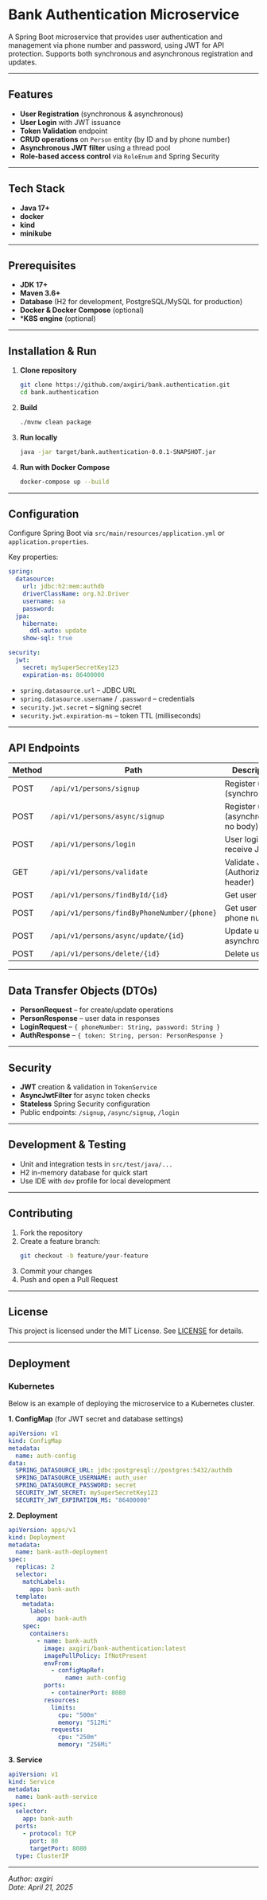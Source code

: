# Bank Authentication Microservice

A Spring Boot microservice that provides user authentication and management via phone number and password, using JWT for API protection. Supports both synchronous and asynchronous registration and updates.

---

## Features

- **User Registration** (synchronous & asynchronous)  
- **User Login** with JWT issuance  
- **Token Validation** endpoint  
- **CRUD operations** on `Person` entity (by ID and by phone number)  
- **Asynchronous JWT filter** using a thread pool  
- **Role-based access control** via `RoleEnum` and Spring Security  

---

## Tech Stack

- **Java 17+**  
- **docker**
- **kind**
- **minikube**

---

## Prerequisites

- **JDK 17+**  
- **Maven 3.6+**  
- **Database** (H2 for development, PostgreSQL/MySQL for production)  
- **Docker & Docker Compose** (optional)  
- ***K8S engine** (optional)

---

## Installation & Run

1. **Clone repository**  
   ```bash
   git clone https://github.com/axgiri/bank.authentication.git
   cd bank.authentication
   ```

2. **Build**  
   ```bash
   ./mvnw clean package
   ```

3. **Run locally**  
   ```bash
   java -jar target/bank.authentication-0.0.1-SNAPSHOT.jar
   ```

4. **Run with Docker Compose**  
   ```bash
   docker-compose up --build
   ```

---

## Configuration

Configure Spring Boot via `src/main/resources/application.yml` or `application.properties`.  

Key properties:

```yaml
spring:
  datasource:
    url: jdbc:h2:mem:authdb
    driverClassName: org.h2.Driver
    username: sa
    password:
  jpa:
    hibernate:
      ddl-auto: update
    show-sql: true

security:
  jwt:
    secret: mySuperSecretKey123
    expiration-ms: 86400000
```

- `spring.datasource.url` – JDBC URL  
- `spring.datasource.username` / `.password` – credentials  
- `security.jwt.secret` – signing secret  
- `security.jwt.expiration-ms` – token TTL (milliseconds)  

---

## API Endpoints

| Method | Path                                      | Description                            | Request DTO       | Response DTO                                |
| ------ | ----------------------------------------- | -------------------------------------- | ----------------- | ------------------------------------------- |
| POST   | `/api/v1/persons/signup`                  | Register user (synchronous)            | `PersonRequest`   | `PersonResponse`                            |
| POST   | `/api/v1/persons/async/signup`            | Register user (asynchronous, no body)  | `PersonRequest`   | —                                           |
| POST   | `/api/v1/persons/login`                   | User login, receive JWT                | `LoginRequest`    | `AuthResponse`                              |
| GET    | `/api/v1/persons/validate`                | Validate JWT (Authorization header)    | —                 | `String` (“validation successful”)          |
| POST   | `/api/v1/persons/findById/{id}`           | Get user by ID                         | —                 | `PersonResponse`                            |
| POST   | `/api/v1/persons/findByPhoneNumber/{phone}`| Get user by phone number             | —                 | `PersonResponse`                            |
| POST   | `/api/v1/persons/async/update/{id}`       | Update user asynchronously             | `PersonRequest`   | `CompletableFuture<PersonResponse>`         |
| POST   | `/api/v1/persons/delete/{id}`             | Delete user                            | —                 | —                                           |

---

## Data Transfer Objects (DTOs)

- **PersonRequest** – for create/update operations  
- **PersonResponse** – user data in responses  
- **LoginRequest** – `{ phoneNumber: String, password: String }`  
- **AuthResponse** – `{ token: String, person: PersonResponse }`  

---

## Security

- **JWT** creation & validation in `TokenService`  
- **AsyncJwtFilter** for async token checks  
- **Stateless** Spring Security configuration  
- Public endpoints: `/signup`, `/async/signup`, `/login`  

---

## Development & Testing

- Unit and integration tests in `src/test/java/...`  
- H2 in-memory database for quick start  
- Use IDE with `dev` profile for local development  

---

## Contributing

1. Fork the repository  
2. Create a feature branch:  
   ```bash
   git checkout -b feature/your-feature
   ```  
3. Commit your changes  
4. Push and open a Pull Request  

---

## License

This project is licensed under the MIT License. See [LICENSE](LICENSE) for details.


---

## Deployment

### Kubernetes

Below is an example of deploying the microservice to a Kubernetes cluster.

**1. ConfigMap** (for JWT secret and database settings)
```yaml
apiVersion: v1
kind: ConfigMap
metadata:
  name: auth-config
data:
  SPRING_DATASOURCE_URL: jdbc:postgresql://postgres:5432/authdb
  SPRING_DATASOURCE_USERNAME: auth_user
  SPRING_DATASOURCE_PASSWORD: secret
  SECURITY_JWT_SECRET: mySuperSecretKey123
  SECURITY_JWT_EXPIRATION_MS: "86400000"
```

**2. Deployment**
```yaml
apiVersion: apps/v1
kind: Deployment
metadata:
  name: bank-auth-deployment
spec:
  replicas: 2
  selector:
    matchLabels:
      app: bank-auth
  template:
    metadata:
      labels:
        app: bank-auth
    spec:
      containers:
        - name: bank-auth
          image: axgiri/bank-authentication:latest
          imagePullPolicy: IfNotPresent
          envFrom:
            - configMapRef:
                name: auth-config
          ports:
            - containerPort: 8080
          resources:
            limits:
              cpu: "500m"
              memory: "512Mi"
            requests:
              cpu: "250m"
              memory: "256Mi"
```

**3. Service**
```yaml
apiVersion: v1
kind: Service
metadata:
  name: bank-auth-service
spec:
  selector:
    app: bank-auth
  ports:
    - protocol: TCP
      port: 80
      targetPort: 8080
  type: ClusterIP
```

---
*Author: axgiri*  
*Date: April 21, 2025*  
